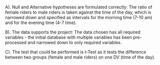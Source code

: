 A). Null and Alternative hypotheses are formulated correctly:
The ratio of female riders to male riders is taken against the time of the day, which is narrowed down and specified as intervals for the morning time (7-10 am) and for the evening time (4-7 time). 

B). The data supports the project:
The data chosen has all required variables - the initial database with multiple variables has been pre-processed and narrowed down to only required variables. 

C). The test that could be performed is t-Test as it tests the difference between two groups (female and male riders) on one DV (time of the day).
